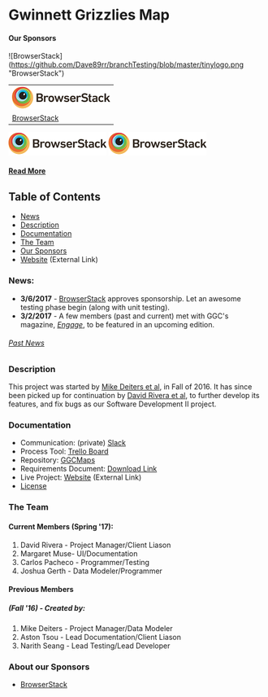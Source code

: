 # Gwinnett Grizzlies Map
#### Our Sponsors
![BrowserStack] (https://github.com/Dave89rr/branchTesting/blob/master/tinylogo.png "BrowserStack")

<table border="0">
<tr>
<td>
<img src="https://github.com/Dave89rr/branchTesting/blob/master/tinylogo.png" atl="BrowserStack">
</td>
</tr>
<tr>
<td>
<a href="http://www.BrowserStack.com/"> BrowserStack</a>
</td>
</tr>
</table>


<a href="http://www.BrowserStack.com/"><img src="https://github.com/Dave89rr/branchTesting/blob/master/tinylogo.png" atl="BrowserStack"></a>    <a href="http://www.BrowserStack.com/"><img src="https://github.com/Dave89rr/branchTesting/blob/master/tinylogo.png" atl="BrowserStack"></a>

#### [Read More](https://github.com/soft-eng-practicum/ggcmaps#about-our-sponsors)

## Table of Contents
* [News](https://github.com/soft-eng-practicum/ggcmaps#news)
* [Description](https://github.com/soft-eng-practicum/ggcmaps#description)
* [Documentation](https://github.com/soft-eng-practicum/ggcmaps#documentation)
* [The Team](https://github.com/soft-eng-practicum/ggcmaps#the-team)
* [Our Sponsors]()
* [Website](https://soft-eng-practicum.github.io/ggcmaps/) (External Link)

### News:
* **3/6/2017** - [BrowserStack](http://browserstack.com/) approves sponsorship. Let an awesome testing phase begin (along with unit testing).
* **3/2/2017** - A few members (past and current) met with GGC's magazine, [*Engage*](http://www.ggc.edu/about-ggc/news/publications/), to be featured in an upcoming edition.

###### [Past News](https://github.com/soft-eng-practicum/ggcmaps/blob/master/news.md)

### Description
This project was started by [Mike Deiters et al](https://github.com/soft-eng-practicum/ggcmaps#fall-16---created-by), in Fall of 2016. It has since been picked up for continuation by [David Rivera et al](https://github.com/soft-eng-practicum/ggcmaps#current-members-spring-17), to further develop its features, and fix bugs as our Software Development II project.

### Documentation
* Communication: (private) [Slack](https://ggc-dev.slack.com/messages/ggcmaps/details/)
* Process Tool: [Trello Board](https://trello.com/b/0CNpNkKa/ggc-map-project)
* Repository: [GGCMaps](https://github.com/soft-eng-practicum/ggcmaps)
* Requirements Document: [Download Link](https://drive.google.com/file/d/0B10t50zhIuzvTmtRV29RVlVBcW8/view?usp=sharing)
* Live Project: [Website](https://soft-eng-practicum.github.io/ggcmaps/) (External Link)
* [License](https://github.com/soft-eng-practicum/ggcmaps/blob/master/License.md)


### The Team
#### Current Members (Spring '17):
1. David Rivera - Project Manager/Client Liason
2. Margaret Muse- UI/Documentation
3. Carlos Pacheco - Programmer/Testing
4. Joshua Gerth - Data Modeler/Programmer


#### Previous Members
##### (Fall '16) - Created by:
1. Mike Deiters - Project Manager/Data Modeler
2. Aston Tsou - Lead Documentation/Client Liason
3. Narith Seang - Lead Testing/Lead Developer


### About our Sponsors
* [BrowserStack](http://browserstack.com/)
